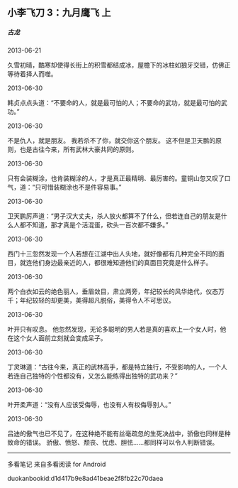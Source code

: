 ## 小李飞刀 3：九月鹰飞 上

##### 古龙

  

2013-06-21

久雪初晴，酷寒却使得长街上的积雪都结成冰，屋檐下的冰柱如狼牙交错，仿佛正等待着择人而噬。

  

2013-06-30

韩贞点点头道：“不要命的人，就是最可怕的人；不要命的武功，就是最可怕的武功。”

  

2013-06-30

不是仇人，就是朋友。 我若杀不了你，就交你这个朋友。 这不但是卫天鹏的原则，也是古往今来，所有武林大豪共同的原则。

  

2013-06-30

只有会装糊涂，也肯装糊涂的人，才是真正最精明、最厉害的。童铜山忽又叹了口气，道：“只可惜装糊涂也不是件容易事。”

  

2013-06-30

卫天鹏厉声道：“男子汉大丈夫，杀人放火都算不了什么，但若连自己的朋友是什么人都不知道，那才真是个活混蛋，砍头一百次都不嫌多。”

  

2013-06-30

西门十三忽然发现一个人若想在江湖中出人头地，就好像都有几种完全不同的面目，就连他们身边最亲近的人，都很难知道他们的真面目究竟是什么样子。

  

2013-06-30

两个白衣如云的绝色丽人，垂眉敛目，肃立两旁，年纪较长的风华绝代，仪态万千；年纪较轻的却更美，美得超凡脱俗，美得令人不可思议。

  

2013-06-30

叶开只有叹息。 他忽然发现，无论多聪明的男人若是真的喜欢上一个女人时，他在这个女人面前立刻就会变成呆子。

  

2013-06-30

丁灵琳道：“古往今来，真正的武林高手，都是特立独行，不受影响的人，一个人若连自己独特的个性都没有，又怎么能练得出独特的武功来？”

  

2013-06-30

叶开柔声道：“没有人应该受侮辱，也没有人有权侮辱别人。”

  

2013-06-30

吕迪的傲气也已不见了，在这种绝不能有丝毫疏忽的生死决战中，骄傲也同样是种致命的错误。 骄傲、愤怒、颓丧、忧虑、胆怯……都同样可以令人判断错误。

* * *

多看笔记 来自多看阅读 for Android

duokanbookid:d1d417b9e8ad41beae2f8fb22c70daea

